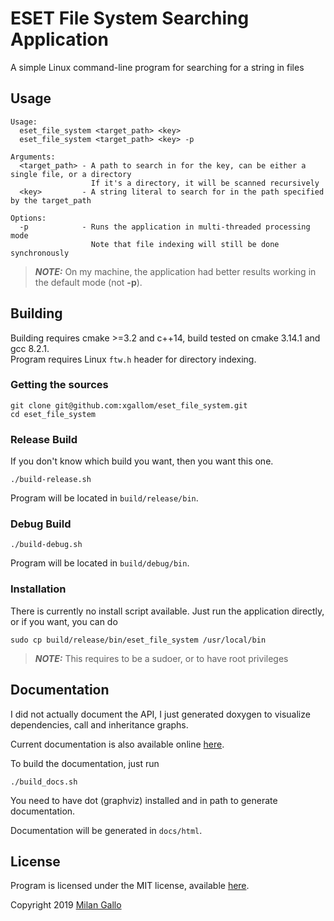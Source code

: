
# ESET File System Searching Application

A simple Linux command-line program for searching for a string in files

## Usage

```
Usage:
  eset_file_system <target_path> <key>
  eset_file_system <target_path> <key> -p

Arguments:
  <target_path> - A path to search in for the key, can be either a single file, or a directory
                  If it's a directory, it will be scanned recursively
  <key>         - A string literal to search for in the path specified by the target_path

Options:
  -p            - Runs the application in multi-threaded processing mode
                  Note that file indexing will still be done synchronously
```

> **_NOTE:_** On my machine, the application had better results working in the default mode (not **-p**).

## Building

Building requires cmake >=3.2 and c++14, build tested on cmake 3.14.1 and gcc 8.2.1.<br>
Program requires Linux `ftw.h` header for directory indexing.

### Getting the sources

```
git clone git@github.com:xgallom/eset_file_system.git
cd eset_file_system
```

### Release Build

If you don't know which build you want, then you want this one.

```
./build-release.sh
```

Program will be located in `build/release/bin`.

### Debug Build

```
./build-debug.sh
```

Program will be located in `build/debug/bin`.

### Installation

There is currently no install script available.
Just run the application directly, or if you want, you can do

```
sudo cp build/release/bin/eset_file_system /usr/local/bin
```

> **_NOTE:_** This requires to be a sudoer, or to have root privileges

## Documentation

I did not actually document the API, I just generated doxygen to
visualize dependencies, call and inheritance graphs.

Current documentation is also available online [here](http://vesmir.xgallom.sk/ftp/eset_file_system).

To build the documentation, just run

```
./build_docs.sh
```

You need to have dot (graphviz) installed and in path to generate documentation.

Documentation will be generated in `docs/html`.

## License

Program is licensed under the MIT license, available [here](LICENSE.md).

Copyright 2019 [Milan Gallo](https://www.github.com/xgallom)

